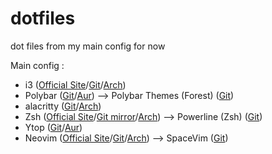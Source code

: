# dotfiles
dot files from my main config for now

Main config :
 - i3 ([Official Site](https://i3wm.org/)/[Git](https://github.com/i3/i3)/[Arch](https://archlinux.org/packages/community/x86_64/i3-wm/))
 - Polybar ([Git](https://github.com/polybar/polybar)/[Aur](https://aur.archlinux.org/packages/polybar/)) --> Polybar Themes (Forest) ([Git](https://github.com/adi1090x/polybar-themes))
 - alacritty ([Git](https://github.com/alacritty/alacritty)/[Arch](https://wiki.archlinux.org/index.php/Alacritty))
 - Zsh ([Official Site](https://www.zsh.org/)/[Git mirror](https://github.com/zsh-users/zsh)/[Arch](https://archlinux.org/packages/extra/x86_64/zsh/)) --> Powerline (Zsh) ([Git](https://github.com/powerline/powerline))
 - Ytop ([Git](https://github.com/cjbassi/ytop)/[Aur](https://aur.archlinux.org/packages/ytop/))
 - Neovim ([Official Site](https://neovim.io/)/[Git](https://github.com/neovim/neovim)/[Arch](https://archlinux.org/packages/community/x86_64/neovim/)) --> SpaceVim ([Git](https://github.com/SpaceVim/SpaceVim))
